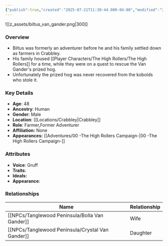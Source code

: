 ```yaml
---
{"publish":true,"created":"2025-07-21T11:30:44.000-04:00","modified":"2025-09-17T12:52:42.710-04:00","published":"2025-09-17T12:52:42.710-04:00","cssclasses":"","Age":"48","Ancestry":"Human","Gender":"Male","Location":["[[Crabbley]]"],"Role":["Farmer","Former Adventurer"],"Affiliation":["None"],"Appearances":["[[00 -The High Rollers Campaign-]]"]}
---
```



![[z_assets/biltus_van_gander.png|300]]

### Overview
- Biltus was formerly an adventurer before he and his family settled down as farmers in Crabbley.
- His family housed [[Player Characters/The High Rollers/The High Rollers]] for a time, while they were on a quest to rescue the Van Gander's prized hog. 
- Unfortunately the prized hog was never recovered from the kobolds who stole it.

### Key Details
- **Age**: 48
- **Ancestry**: Human
- **Gender**: Male
- **Location**: [[Locations/Crabbley\|Crabbley]]
- **Role**: Farmer,Former Adventurer
- **Affiliation:** None
- **Appearances:** [[Adventures/00 -The High Rollers Campaign-\|00 -The High Rollers Campaign-]]

### Attributes
- **Voice**: Gruff
- **Traits**: 
- **Ideals:** 
- **Appearance**:

### Relationships

| Name                   | Relationship |
| ---------------------- | ------------ |
| [[NPCs/Tanglewood Peninsula/Bolla Van Gander]]   | Wife         |
| [[NPCs/Tanglewood Peninsula/Crystal Van Gander]] | Daughter     |
